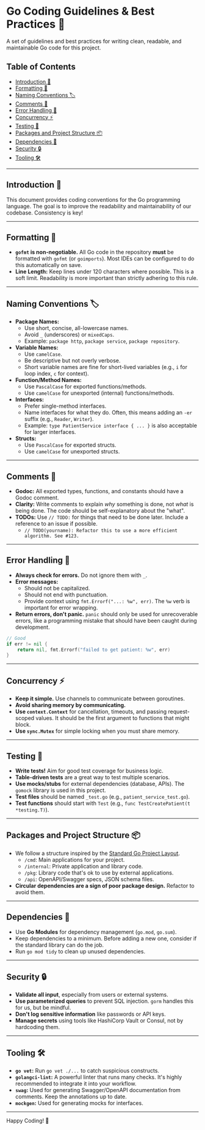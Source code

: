 # Go Coding Guidelines & Best Practices 🐹

A set of guidelines and best practices for writing clean, readable, and maintainable Go code for this project.

## Table of Contents
- [Introduction 🚀](#introduction-)
- [Formatting 🎨](#formatting-)
- [Naming Conventions 🏷️](#naming-conventions-️)
- [Comments 💬](#comments-)
- [Error Handling 🚨](#error-handling-)
- [Concurrency ⚡](#concurrency-)
- [Testing 🧪](#testing-)
- [Packages and Project Structure 📦](#packages-and-project-structure-)
- [Dependencies 🔗](#dependencies-)
- [Security 🔒](#security-)
- [Tooling 🛠️](#tooling-)

---

## Introduction 🚀

This document provides coding conventions for the Go programming language. The goal is to improve the readability and maintainability of our codebase. Consistency is key!

---

## Formatting 🎨

- **`gofmt` is non-negotiable.** All Go code in the repository **must** be formatted with `gofmt` (or `goimports`). Most IDEs can be configured to do this automatically on save.
- **Line Length:** Keep lines under 120 characters where possible. This is a soft limit. Readability is more important than strictly adhering to this rule.

---

## Naming Conventions 🏷️

- **Package Names:**
    - Use short, concise, all-lowercase names.
    - Avoid `_` (underscores) or `mixedCaps`.
    - Example: `package http`, `package service`, `package repository`.
- **Variable Names:**
    - Use `camelCase`.
    - Be descriptive but not overly verbose.
    - Short variable names are fine for short-lived variables (e.g., `i` for loop index, `c` for context).
- **Function/Method Names:**
    - Use `PascalCase` for exported functions/methods.
    - Use `camelCase` for unexported (internal) functions/methods.
- **Interfaces:**
    - Prefer single-method interfaces.
    - Name interfaces for what they do. Often, this means adding an `-er` suffix (e.g., `Reader`, `Writer`).
    - Example: `type PatientService interface { ... }` is also acceptable for larger interfaces.
- **Structs:**
    - Use `PascalCase` for exported structs.
    - Use `camelCase` for unexported structs.

---

## Comments 💬

- **Godoc:** All exported types, functions, and constants should have a Godoc comment.
- **Clarity:** Write comments to explain *why* something is done, not *what* is being done. The code should be self-explanatory about the "what".
- **TODOs:** Use `// TODO:` for things that need to be done later. Include a reference to an issue if possible.
    - `// TODO(yourname): Refactor this to use a more efficient algorithm. See #123.`

---

## Error Handling 🚨

- **Always check for errors.** Do not ignore them with `_`.
- **Error messages:**
    - Should not be capitalized.
    - Should not end with punctuation.
    - Provide context using `fmt.Errorf("...: %w", err)`. The `%w` verb is important for error wrapping.
- **Return errors, don't panic.** `panic` should only be used for unrecoverable errors, like a programming mistake that should have been caught during development.

```go
// Good
if err != nil {
    return nil, fmt.Errorf("failed to get patient: %w", err)
}
```

---

## Concurrency ⚡

- **Keep it simple.** Use channels to communicate between goroutines.
- **Avoid sharing memory by communicating.**
- **Use `context.Context`** for cancellation, timeouts, and passing request-scoped values. It should be the first argument to functions that might block.
- **Use `sync.Mutex`** for simple locking when you must share memory.

---

## Testing 🧪

- **Write tests!** Aim for good test coverage for business logic.
- **Table-driven tests** are a great way to test multiple scenarios.
- **Use mocks/stubs** for external dependencies (database, APIs). The `gomock` library is used in this project.
- **Test files** should be named `_test.go` (e.g., `patient_service_test.go`).
- **Test functions** should start with `Test` (e.g., `func TestCreatePatient(t *testing.T)`).

---

## Packages and Project Structure 📦

- We follow a structure inspired by the [Standard Go Project Layout](https://github.com/golang-standards/project-layout).
    - `/cmd`: Main applications for your project.
    - `/internal`: Private application and library code.
    - `/pkg`: Library code that's ok to use by external applications.
    - `/api`: OpenAPI/Swagger specs, JSON schema files.
- **Circular dependencies are a sign of poor package design.** Refactor to avoid them.

---

## Dependencies 🔗

- Use **Go Modules** for dependency management (`go.mod`, `go.sum`).
- Keep dependencies to a minimum. Before adding a new one, consider if the standard library can do the job.
- Run `go mod tidy` to clean up unused dependencies.

---

## Security 🔒

- **Validate all input**, especially from users or external systems.
- **Use parameterized queries** to prevent SQL injection. `gorm` handles this for us, but be mindful.
- **Don't log sensitive information** like passwords or API keys.
- **Manage secrets** using tools like HashiCorp Vault or Consul, not by hardcoding them.

---

## Tooling 🛠️

- **`go vet`:** Run `go vet ./...` to catch suspicious constructs.
- **`golangci-lint`:** A powerful linter that runs many checks. It's highly recommended to integrate it into your workflow.
- **`swag`:** Used for generating Swagger/OpenAPI documentation from comments. Keep the annotations up to date.
- **`mockgen`:** Used for generating mocks for interfaces.

---

Happy Coding! 🎉
